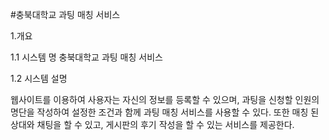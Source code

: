 #충북대학교 과팅 매칭 서비스


1.개요

1.1 시스템 명
충북대학교 과팅 매칭 서비스


1.2 시스템 설명

 웹사이트를 이용하여 사용자는 자신의 정보를 등록할 수 있으며, 과팅을 신청할 인원의 명단을 작성하여 설정한 조건과 함께 과팅 매칭 서비스를 사용할 수 있다. 또한 매칭 된 상대와 채팅을 할 수 있고, 게시판의 후기 작성을 할 수 있는 서비스를 제공한다.
